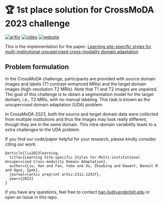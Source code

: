# :trophy: 1st place solution for CrossMoDA 2023 challenge  
 [![arXiv](https://img.shields.io/badge/arXiv-2311.12437-blue)]([https://arxiv.org/abs/2203.08483](https://arxiv.org/pdf/2311.12437.pdf)) [![video](https://img.shields.io/badge/video-Workshop-red)](xx) [![website](https://img.shields.io/badge/Challenge%20website-50d13d)](https://www.synapse.org/#!Synapse:syn51236108/wiki/621615)
 
This is the implementation for the paper:
[Learning site-specific styles for multi-institutional unsupervised cross-modality domain adaptation](https://arxiv.org/pdf/2311.12437.pdf)

## Problem formulation
In the CrossMoDA challenge, participants are provided with source domain images and labels (T1 contrast-enhanced MRIs) and the target domain images (high-resolution T2 MRIs). Note that T1 and T2 images are unpaired. The goal of this challenge is to obtain a segmentation model for the target domain, i.e., T2 MRIs, with no manual labeling. This task is known as the unsupervised domain adaptation (UDA) problem. 

In CrossMoDA 2023, both the source and target domain data were collected from multiple institutions and thus the images may look really different, though they are in the same domain. This intra-domain variability leads to a extra challenges to the UDA problem.


If you find our code/paper helpful for your research, please kindly consider citing our work:
```
@article{liu2023learning,
  title={Learning Site-specific Styles for Multi-institutional Unsupervised Cross-modality Domain Adaptation},
  author={Liu, Han and Fan, Yubo and Xu, Zhoubing and Dawant, Benoit M and Oguz, Ipek},
  journal={arXiv preprint arXiv:2311.12437},
  year={2023}
}
```
If you have any questions, feel free to contact han.liu@vanderbilt.edu or open an Issue in this repo. 

